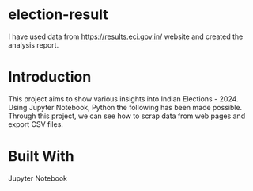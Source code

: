 # election-result
I have used data from  https://results.eci.gov.in/ website and created the analysis report.


# Introduction

This project aims to show various insights into Indian Elections - 2024. Using Jupyter Notebook, Python the following has been made possible. Through this project, we can see how to scrap data from web pages and export CSV files.


# Built With

Jupyter Notebook
